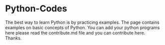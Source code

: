 # Python-Codes
The best way to learn Python is by practicing examples. 
The page contains examples on basic concepts of Python.
You can add your python programs here please read the contribute.md file and you can contribute here.
Thanks.
